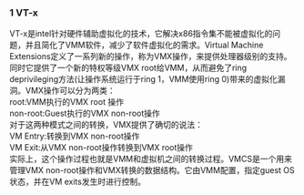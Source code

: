 ### 1 VT-x
VT-x是intel针对硬件辅助虚拟化的技术，它解决x86指令集不能被虚拟化的问题，并且简化了VMM软件，减少了软件虚拟化的需求。Virtual Machine Extensions定义了一系列新的操作，称为VMX操作，来提供处理器级别的支持。同时它提供了一个新的特权等级VMX root给VMM，从而避免了ring deprivileging方法(让操作系统运行于ring 1，VMM使用ring 0)带来的虚拟化漏洞。VMX操作可以分为两类：  
root:VMM执行的VMX root 操作  
non-root:Guest执行的VMX non-root操作  
对于这两种模式之间的转换，VMX提供了确切的说法：  
VM Entry:转换到VMX non-root操作  
VM Exit:从VMX non-root操作转换到VMX root操作  
实际上，这个操作过程也就是VMM和虚拟机之间的转换过程。VMCS是一个用来管理VMX non-root操作和VMX转换的数据结构。它由VMM配置，指定guest OS状态，并在VM exits发生时进行控制。  

